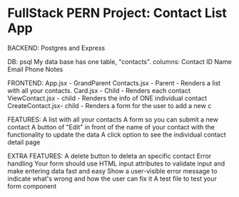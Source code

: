 # FullStack PERN Project: Contact List App

BACKEND: Postgres and Express

DB: psql
My data base has one table, "contacts".
columns:
Contact ID
Name
Email
Phone
Notes

FRONTEND:
App.jsx - GrandParent
Contacts.jsx - Parent - Renders a list with all your contacts.
Card.jsx - Child - Renders each contact
ViewContact.jsx - child - Renders the info of ONE individual contact
CreateContact.jsx- child - Renders a form for the user to add a new c

FEATURES:
A list with all your contacts
A form so you can submit a new contact
A button of "Edit" in front of the name of your contact with the functionality to update the data
A click option to see the individual contact detail page

EXTRA FEATURES:
A delete button to deleta an specific contact
Error handling
Your form should use HTML input attributes to validate input and make entering data fast and easy
Show a user-visible error message to indicate what's wrong and how the user can fix it
A test file to test your form component
